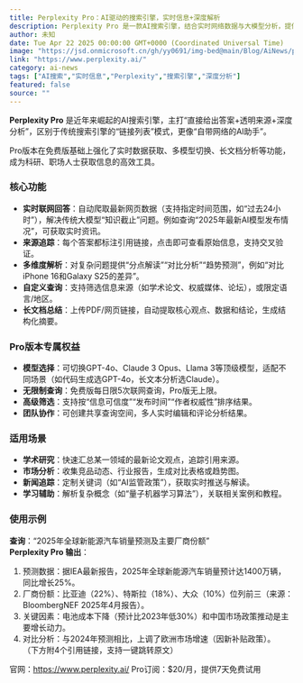 ```yaml
---
title: Perplexity Pro：AI驱动的搜索引擎，实时信息+深度解析
description: Perplexity Pro 是一款AI搜索引擎，结合实时网络数据与大模型分析，提供精准答案、来源追踪与多维度解读。
author: 未知
date: Tue Apr 22 2025 00:00:00 GMT+0000 (Coordinated Universal Time)
image: "https://jsd.onmicrosoft.cn/gh/yy0691/img-bed@main/Blog/AiNews/perplexity.jpg"
link: "https://www.perplexity.ai/"
category: ai-news
tags: ["AI搜索","实时信息","Perplexity","搜索引擎","深度分析"]
featured: false
source: ""
---
```



**Perplexity Pro** 是近年来崛起的AI搜索引擎，主打“直接给出答案+透明来源+深度分析”，区别于传统搜索引擎的“链接列表”模式，更像“自带网络的AI助手”。

Pro版本在免费版基础上强化了实时数据获取、多模型切换、长文档分析等功能，成为科研、职场人士获取信息的高效工具。

### 核心功能
- **实时联网回答**：自动爬取最新网页数据（支持指定时间范围，如“过去24小时”），解决传统大模型“知识截止”问题。例如查询“2025年最新AI模型发布情况”，可获取实时资讯。
- **来源追踪**：每个答案都标注引用链接，点击即可查看原始信息，支持交叉验证。
- **多维度解析**：对复杂问题提供“分点解读”“对比分析”“趋势预测”，例如“对比iPhone 16和Galaxy S25的差异”。
- **自定义查询**：支持筛选信息来源（如学术论文、权威媒体、论坛），或限定语言/地区。
- **长文档总结**：上传PDF/网页链接，自动提取核心观点、数据和结论，生成结构化摘要。


### Pro版本专属权益
- **模型选择**：可切换GPT-4o、Claude 3 Opus、Llama 3等顶级模型，适配不同场景（如代码生成选GPT-4o，长文本分析选Claude）。
- **无限制查询**：免费版每日限5次联网查询，Pro版无上限。
- **高级筛选**：支持按“信息可信度”“发布时间”“作者权威性”排序结果。
- **团队协作**：可创建共享查询空间，多人实时编辑和评论分析结果。


### 适用场景
- **学术研究**：快速汇总某一领域的最新论文观点，追踪引用来源。
- **市场分析**：收集竞品动态、行业报告，生成对比表格或趋势图。
- **新闻追踪**：定制关键词（如“AI监管政策”），获取实时推送与解读。
- **学习辅助**：解析复杂概念（如“量子机器学习算法”），关联相关案例和教程。


### 使用示例
**查询**：“2025年全球新能源汽车销量预测及主要厂商份额”  
**Perplexity Pro 输出**：  
1. 预测数据：据IEA最新报告，2025年全球新能源汽车销量预计达1400万辆，同比增长25%。  
2. 厂商份额：比亚迪（22%）、特斯拉（18%）、大众（10%）位列前三（来源：BloombergNEF 2025年4月报告）。  
3. 关键因素：电池成本下降（预计比2023年低30%）和中国市场政策推动是主要增长动力。  
4. 对比分析：与2024年预测相比，上调了欧洲市场增速（因新补贴政策）。  
（下方附4个引用链接，支持一键跳转原文）


官网：https://www.perplexity.ai/
Pro订阅：$20/月，提供7天免费试用